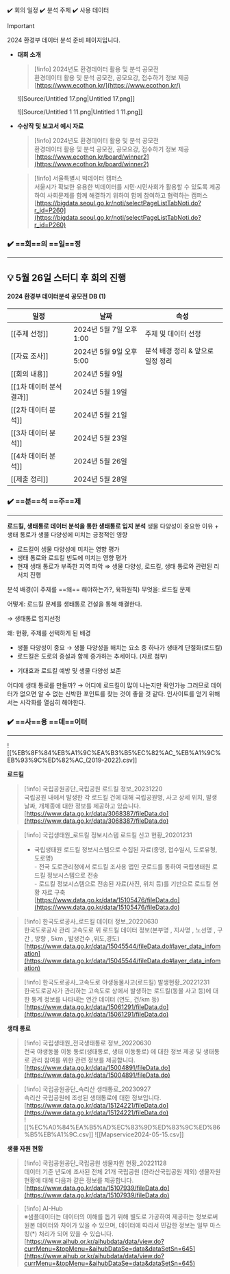   
✔️ 회의 일정
✔️ 분석 주제
✔️ 사용 데이터

> [!important]  
> 2024 환경부 데이터 분석 준비 페이지입니다.  
- **대회 소개**
    
    > [!info] 2024년도 환경데이터 활용 및 분석 공모전  
    > 환경데이터 활용 및 분석 공모전, 공모요강, 접수하기 정보 제공  
    > [https://www.ecothon.kr/](https://www.ecothon.kr/)  
    
    ![[Source/Untitled 17.png|Untitled 17.png]]
    
    ![[Source/Untitled 1 11.png|Untitled 1 11.png]]
    
- **수상작 및 보고서 예시 자료**
    
    > [!info] 2024년도 환경데이터 활용 및 분석 공모전  
    > 환경데이터 활용 및 분석 공모전, 공모요강, 접수하기 정보 제공  
    > [https://www.ecothon.kr/board/winner2](https://www.ecothon.kr/board/winner2)  
    
    > [!info] 서울특별시 빅데이터 캠퍼스  
    > 서울시가 확보한 유용한 빅데이터를 시민·시민사회가 활용할 수 있도록 제공하여 사회문제를 함께 해결하기 위하여 함께 참여하고 협력하는 캠퍼스  
    > [https://bigdata.seoul.go.kr/noti/selectPageListTabNoti.do?r_id=P260](https://bigdata.seoul.go.kr/noti/selectPageListTabNoti.do?r_id=P260)  
    
  
### ✔️ ==회==의 ==일==정
---
**💡 5월 26일 스터디 후 회의 진행**
---
#### 2024 환경부 데이터분석 공모전 DB (1)
|일정|날짜|속성|
|---|---|---|
|[[주제 선정]]|2024년 5월 7일 오후 1:00|주제 및 데이터 선정|
|[[자료 조사]]|2024년 5월 9일 오후 5:00|분석 배경 정리 & 앞으로 일정 정리|
|[[회의 내용]]|2024년 5월 9일||
|[[1차 데이터 분석 결과]]|2024년 5월 19일||
|[[2차 데이터 분석]]|2024년 5월 21일||
|[[3차 데이터 분석]]|2024년 5월 23일||
|[[4차 데이터 분석]]|2024년 5월 26일||
|[[제출 정리]]|2024년 5월 28일||
  
  
  
### ✔️ ==분==석 ==주==제
---
**로드킬, 생태통로 데이터 분석을 통한 생태통로 입지 분석**
생물 다양성이 중요한 이유 + 생태 통로가 생물 다양성에 미치는 긍정적인 영향
- 로드킬이 생물 다양성에 미치는 영향 평가
- 생태 통로와 로드킬 빈도에 미치는 영향 평가
- 현재 생태 통로가 부족한 지역 파악
⇒ 생물 다양성, 로드킬, 생태 통로와 관련된 리서치 진행
  
분석 배경(이 주제를 ==왜== 해야하는가?, 육하원칙)
무엇을: 로드킬 문제
  
어떻게: 로드킬 문제를 생태통로 건설을 통해 해결한다.
  
→ 생태통로 입지선정
  
왜: 현황, 주제를 선택하게 된 배경
- 생물 다양성이 중요 → 생물 다양성을 해치는 요소 중 하나가 생태계 단절화(로드킬)
- 로드킬은 도로의 증설과 함께 증가하는 추세이다. (자료 첨부)
  
+ 기대효과
로드킬 예방 및 생물 다양성 보존
  
어디에 생태 통로를 만들까? → 어디에 로드킬이 많이 나는지만 확인가능
그러므로 데이터가 없으면 알 수 없는 신박한 포인트를 찾는 것이 좋을 것 같다.
인사이트를 얻기 위해서는 시각화를 열심히 해야한다.
  
  
### ✔️ ==사==용 ==데==이터
---
![[%EB%8F%84%EB%A1%9C%EA%B3%B5%EC%82%AC_%EB%A1%9C%EB%93%9C%ED%82%AC_(2019-2022).csv]]
  
**로드킬**

> [!info] 국립공원공단_국립공원 로드킬 정보_20231220  
> 국립공원 내에서 발생한 각 로드킬 건에 대해 국립공원명, 사고 상세 위치, 발생 날짜, 개체종에 대한 정보를 제공하고 있습니다.  
> [https://www.data.go.kr/data/3068387/fileData.do](https://www.data.go.kr/data/3068387/fileData.do)  

> [!info] 국립생태원_로드킬 정보시스템 로드킬 신고 현황_20201231  
> - 국립생태원 로드킬 정보시스템으로 수집된 자료(종명, 접수일시, 도로유형, 도로명)<br/>- 전국 도로관리청에서 로드킬 조사용 앱인 굿로드를 통하여 국립생태원 로드킬 정보시스템으로 전송<br/>- 로드킬 정보시스템으로 전송된 자료(사진, 위치 등)를 기반으로 로드킬 현황 자료 구축  
> [https://www.data.go.kr/data/15105476/fileData.do](https://www.data.go.kr/data/15105476/fileData.do)  

> [!info] 한국도로공사_로드킬 데이터 정보_20220630  
> 한국도로공사 관리 고속도로 위 로드킬 데이터 정보(본부명 , 지사명 , 노선명 , 구간 , 방향 , 5km , 발생건수 ,위도,경도)  
> [https://www.data.go.kr/data/15045544/fileData.do#layer_data_infomation](https://www.data.go.kr/data/15045544/fileData.do#layer_data_infomation)  

> [!info] 한국도로공사_고속도로 야생동물사고(로드킬) 발생현황_20221231  
> 한국도로공사가 관리하는 고속도로 상에서 발생하는 로드킬(동물 사고 등)에 대한 통계 정보를 나타내는 연간 데이터 (연도, 건/km 등)  
> [https://www.data.go.kr/data/15061291/fileData.do](https://www.data.go.kr/data/15061291/fileData.do)  
  
**생태 통로**

> [!info] 국립생태원_전국생태통로 정보_20220630  
> 전국 야생동물 이동 통로(생태통로, 생태 이동통로) 에 대한 정보 제공 및 생태통로 관리 참여를 위한 관련 정보를 제공합니다.  
> [https://www.data.go.kr/data/15004891/fileData.do](https://www.data.go.kr/data/15004891/fileData.do)  

> [!info] 국립공원공단_속리산 생태통로_20230927  
> 속리산 국립공원에 조성된 생태통로에 대한 정보입니다.  
> [https://www.data.go.kr/data/15124221/fileData.do](https://www.data.go.kr/data/15124221/fileData.do)  
![[%EC%A0%84%EA%B5%AD%EC%83%9D%ED%83%9C%ED%86%B5%EB%A1%9C.csv]]
![[Mapservice2024-05-15.csv]]
  
**생물 자원 현황**

> [!info] 국립공원공단_국립공원 생물자원 현황_20221128  
> 데이터 기준 년도에 조사된 전체 21개 국립공원 (한라산국립공원 제외) 생물자원 현황에 대해 다음과 같은 정보를 제공합니다.  
> [https://www.data.go.kr/data/15107939/fileData.do](https://www.data.go.kr/data/15107939/fileData.do)  

> [!info] AI-Hub  
> ※샘플데이터는 데이터의 이해를 돕기 위해 별도로 가공하여 제공하는 정보로써 원본 데이터와 차이가 있을 수 있으며, 데이터에 따라서 민감한 정보는 일부 마스킹(*) 처리가 되어 있을 수 있습니다.  
> [https://www.aihub.or.kr/aihubdata/data/view.do?currMenu=&topMenu=&aihubDataSe=data&dataSetSn=645](https://www.aihub.or.kr/aihubdata/data/view.do?currMenu=&topMenu=&aihubDataSe=data&dataSetSn=645)